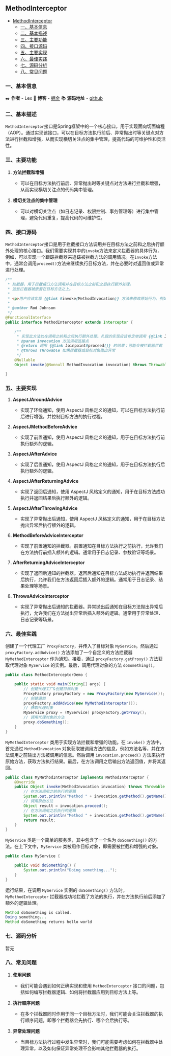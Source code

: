## MethodInterceptor

- [MethodInterceptor](#methodinterceptor)
  - [一、基本信息](#一基本信息)
  - [二、基本描述](#二基本描述)
  - [三、主要功能](#三主要功能)
  - [四、接口源码](#四接口源码)
  - [五、主要实现](#五主要实现)
  - [六、最佳实践](#六最佳实践)
  - [七、源码分析](#七源码分析)
  - [八、常见问题](#八常见问题)


### 一、基本信息

✒️ **作者** - Lex 📝 **博客** - [掘金](https://juejin.cn/user/4251135018533068/posts) 📚 **源码地址** - [github](https://github.com/xuchengsheng/spring-reading)

### 二、基本描述

`MethodInterceptor`接口是Spring框架中的一个核心接口，用于实现面向切面编程（AOP）。通过实现该接口，可以在目标方法执行前后、异常抛出时等关键点对方法进行拦截和增强，从而实现横切关注点的集中管理，提高代码的可维护性和灵活性。

### 三、主要功能

1. **方法拦截和增强** 

   + 可以在目标方法执行前后、异常抛出时等关键点对方法进行拦截和增强，从而实现横切关注点的代码集中管理。

2. **横切关注点的集中管理**

   + 可以对横切关注点（如日志记录、权限控制、事务管理等）进行集中管理，避免代码重复，提高代码的可维护性。

### 四、接口源码

`MethodInterceptor`接口是用于拦截接口方法调用并在目标方法之前和之后执行额外处理的核心接口。我们需要实现其中的`invoke`方法来定义拦截器的具体行为，例如，可以实现一个跟踪拦截器来追踪被拦截方法的调用情况。在`invoke`方法中，通常会调用`proceed()`方法来继续执行目标方法，并在必要时对返回值或异常进行处理。

```java
/**
 * 拦截器，用于拦截接口方法调用并在目标方法之前和之后执行额外处理。
 * 这些拦截器被嵌套在目标方法之上。
 *
 * <p>用户应该实现 {@link #invoke(MethodInvocation)} 方法来修改原始行为。例如，以下类实现了一个跟踪拦截器（跟踪所有被拦截方法的调用）：
 *
 * @author Rod Johnson
 */
@FunctionalInterface
public interface MethodInterceptor extends Interceptor {

    /**
     * 实现此方法以在调用之前和之后执行额外处理。礼貌的实现应该肯定地调用 {@link Joinpoint#proceed()}。
     * @param invocation 方法调用连接点
     * @return 调用 {@link Joinpoint#proceed()} 的结果；可能会被拦截器拦截
     * @throws Throwable 如果拦截器或目标对象抛出异常
     */
    @Nullable
    Object invoke(@Nonnull MethodInvocation invocation) throws Throwable;

}
```

### 五、主要实现

1. **AspectJAroundAdvice** 

   + 实现了环绕通知，使用 AspectJ 风格定义的通知，可以在目标方法执行前后进行增强，并控制目标方法的执行过程。

2. **AspectJMethodBeforeAdvice** 

   + 实现了前置通知，使用 AspectJ 风格定义的通知，用于在目标方法执行前执行额外的逻辑。

3. **AspectJAfterAdvice** 

   + 实现了后置通知，使用 AspectJ 风格定义的通知，用于在目标方法执行后执行额外的逻辑。

4. **AspectJAfterReturningAdvice** 

   + 实现了返回后通知，使用 AspectJ 风格定义的通知，用于在目标方法成功执行并返回结果后执行额外的逻辑。

5. **AspectJAfterThrowingAdvice** 

   + 实现了异常抛出后通知，使用 AspectJ 风格定义的通知，用于在目标方法抛出异常后执行额外的逻辑。

6. **MethodBeforeAdviceInterceptor** 

   + 实现了前置通知的拦截器。前置通知在目标方法执行之前执行，允许我们在方法执行前插入额外的逻辑。通常用于日志记录、参数验证等场景。

7. **AfterReturningAdviceInterceptor** 

   + 实现了返回后通知的拦截器。返回后通知在目标方法成功执行并返回结果后执行，允许我们在方法返回后插入额外的逻辑。通常用于日志记录、结果处理等场景。

8. **ThrowsAdviceInterceptor** 

   + 实现了异常抛出后通知的拦截器。异常抛出后通知在目标方法抛出异常后执行，允许我们在方法抛出异常后插入额外的逻辑。通常用于异常处理、日志记录等场景。

### 六、最佳实践

创建了一个代理工厂 `ProxyFactory`，并传入了目标对象 `MyService`。然后通过 `proxyFactory.addAdvice()` 方法添加了一个自定义的方法拦截器 `MyMethodInterceptor` 作为通知。接着，通过 `proxyFactory.getProxy()` 方法获取代理对象 `MyService` 的实例。最后，调用代理对象的方法 `doSomething()`。

```java
public class MethodInterceptorDemo {

    public static void main(String[] args) {
        // 创建代理工厂&创建目标对象
        ProxyFactory proxyFactory = new ProxyFactory(new MyService());
        // 创建通知
        proxyFactory.addAdvice(new MyMethodInterceptor());
        // 获取代理对象
        MyService proxy = (MyService) proxyFactory.getProxy();
        // 调用代理对象的方法
        proxy.doSomething();
    }
}
```

`MyMethodInterceptor` 类用于实现方法拦截和增强的功能。在 `invoke()` 方法中，首先通过 `MethodInvocation` 对象获取被调用方法的信息，例如方法名等，并在方法调用之前输出方法被调用的信息。然后调用 `invocation.proceed()` 方法来执行原始方法，获取方法执行结果。最后，在方法调用之后输出方法返回值，并将其返回。

```java
public class MyMethodInterceptor implements MethodInterceptor {
    @Override
    public Object invoke(MethodInvocation invocation) throws Throwable {
        // 在方法调用之前执行的逻辑
        System.out.println("Method " + invocation.getMethod().getName() + " is called.");
        // 调用原始方法
        Object result = invocation.proceed();
        // 在方法调用之后执行的逻辑
        System.out.println("Method " + invocation.getMethod().getName() + " returns " + result);
        return result;
    }
}
```

`MyService` 类是一个简单的服务类，其中包含了一个名为 `doSomething()` 的方法。在上下文中，`MyService` 类被用作目标对象，即需要被拦截和增强的对象。

```java
public class MyService {

    public void doSomething() {
        System.out.println("Doing something...");
    }
}
```

运行结果，在调用 `MyService` 实例的 `doSomething()` 方法时，`MyMethodInterceptor` 拦截器成功地拦截了方法的执行，并在方法执行前后添加了额外的逻辑处理。

```java
Method doSomething is called.
Doing something...
Method doSomething returns hello world
```

### 七、源码分析

暂无

### 八、常见问题

1. **使用问题** 

   + 我们可能会遇到如何正确实现和使用 `MethodInterceptor` 接口的问题，包括如何编写拦截器逻辑、如何将拦截器应用到目标方法上等。

2. **执行顺序问题** 

   + 在多个拦截器同时作用于同一个目标方法时，我们可能会关注拦截器的执行顺序问题，即哪个拦截器会先执行、哪个会后执行等。

3. **异常处理问题** 
   + 当目标方法执行过程中发生异常时，我们可能需要考虑如何在拦截器中处理异常，以及如何保证异常处理不会影响其他拦截器的执行。